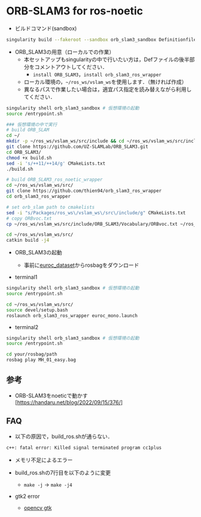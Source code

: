 # ORB-SLAM3 for ros-noetic

- ビルドコマンド(sandbox)

```bash
singularity build --fakeroot --sandbox orb_slam3_sandbox Definitionfile.def
```

- ORB_SLAM3の用意（ローカルでの作業）
  - 本セットアップもsingularityの中で行いたい方は，Defファイルの後半部分をコメントアウトしてください．
    - `install ORB_SLAM3`，`install orb_slam3_ros_wrapper`
  - ローカル環境の，`~/ros_ws/vslam_ws`を使用します．（無ければ作成）
  - 異なるパスで作業したい場合は，適宜パス指定を読み替えながら利用してください．

```bash
singularity shell orb_slam3_sandbox # 仮想環境の起動
source /entrypoint.sh

### 仮想環境の中で実行
# build ORB_SLAM
cd ~/
mkdir -p ~/ros_ws/vslam_ws/src/include && cd ~/ros_ws/vslam_ws/src/include/
git clone https://github.com/UZ-SLAMLab/ORB_SLAM3.git
cd ORB_SLAM3/
chmod +x build.sh
sed -i 's/++11/++14/g' CMakeLists.txt
./build.sh

# build ORB_SLAM3_ros_noetic_wrapper
cd ~/ros_ws/vslam_ws/src/
git clone https://github.com/thien94/orb_slam3_ros_wrapper
cd orb_slam3_ros_wrapper

# set orb_slam path to cmakelists
sed -i "s/Packages/ros_ws\/vslam_ws\/src\/include/g" CMakeLists.txt
# copy ORBvoc.txt
cp ~/ros_ws/vslam_ws/src/include/ORB_SLAM3/Vocabulary/ORBvoc.txt ~/ros_ws/vslam_ws/src/orb_slam3_ros_wrapper/config/ORBvoc.txt

cd ~/ros_ws/vslam_ws/src/
catkin build -j4
```

- ORB_SLAM3の起動
  - 事前に[euroc_dataset](http://robotics.ethz.ch/~asl-datasets/ijrr_euroc_mav_dataset/machine_hall/)からrosbagをダウンロード

- terminal1

```bash
singularity shell orb_slam3_sandbox # 仮想環境の起動
source /entrypoint.sh

cd ~/ros_ws/vslam_ws/src/
source devel/setup.bash
roslaunch orb_slam3_ros_wrapper euroc_mono.launch
```

- terminal2

```bash
singularity shell orb_slam3_sandbox # 仮想環境の起動
source /entrypoint.sh

cd your/rosbag/path
rosbag play MH_01_easy.bag
```

## 参考

- ORB-SLAM3をnoeticで動かす[https://handaru.net/blog/2022/09/15/376/]

## FAQ

- 以下の原因で，build_ros.shが通らない．

```bash
c++: fatal error: Killed signal terminated program cc1plus
```

- メモリ不足によるエラー
- build_ros.shの7行目を以下のように変更
  - `make -j` → `make -j4`

- gtk2 error
  - [opencv gtk](https://stackoverflow.com/questions/22029939/opencv-getting-picture-from-default-webcam-in-c-c-gtk-issues)